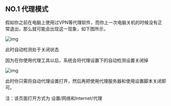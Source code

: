 ## NO.1 代理模式

假如你之前在电脑上使用过VPN等代理软件，而你上一次电脑关机的时候没有正常退出，那么就可能会出现这一现象，如下图所示，

![img](https://cdn.jsdelivr.net/gh/DZX-hhh/Pictures/images/D3CW6K17MQAYXTCZ0B@L-1024x795.png)

此时自动检测处于关闭状态

因为在你使用代理工具以后，系统会将代理设置下的自动检测设置关闭掉

![img](https://cdn.jsdelivr.net/gh/DZX-hhh/Pictures/images/M9RFIK6HQC_@9NIC5KGWN-1024x793.png)

此时你只需将自动代理设置打开，然后再把使用代理服务器和使用设置脚本关闭即可。

注：该页面打开方式为 设置/网络和Internet/代理